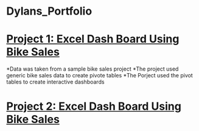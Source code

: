 # Dylans_Portfolio

# [Project 1: Excel Dash Board Using Bike Sales](https://github.com/dchen2000/Dylans_Portfolio/blob/main/Excel%20Project%20Dataset.xlsx)
*Data was taken from a sample bike sales project 
*The project used generic bike sales data to create pivote tables
*The Porject used the pivot tables to create interactive dashboards

# [Project 2: Excel Dash Board Using Bike Sales](https://public.tableau.com/app/profile/dylan8279/viz/CovidDashboard_16923203905120/Dashboard1?publish=yes)








